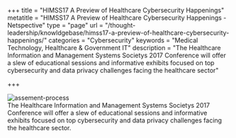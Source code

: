 +++
title = "HIMSS17 A Preview of Healthcare Cybersecurity Happenings"
metatitle = "HIMSS17 A Preview of Healthcare Cybersecurity Happenings - Netspective"
type = "page"
url = "/thought-leadership/knowldgebase/himss17-a-preview-of-healthcare-cybersecurity-happenings/"
categories = "Cybersecurity"
keywords = "Medical Technology, Healthcare & Government IT"
description = "The Healthcare Information and Management Systems Societys 2017 Conference will offer a slew of educational sessions and informative exhibits focused on top cybersecurity and data privacy challenges facing the healthcare sector"
 
+++

 ![assement-process](/blog/HIMSS17_A__1487347710-300x181.jpg#center) </br>
 The Healthcare Information and Management Systems Societys 2017 Conference will offer a slew of educational sessions and informative exhibits focused on top cybersecurity and data privacy challenges facing the healthcare sector.
